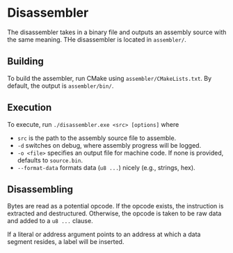 # Disassembler

The disassembler takes in a binary file and outputs an assembly source with the same meaning.
THe disassembler is located in `assembler/`.

## Building

To build the assembler, run CMake using `assembler/CMakeLists.txt`.
By default, the output is `assembler/bin/`.

## Execution

To execute, run `./disassembler.exe <src> [options]` where
  - `src` is the path to the assembly source file to assemble.
  - `-d` switches on debug, where assembly progress will be logged.
  - `-o <file>` specifies an output file for machine code. If none is provided, defaults to `source.bin`.
  - `--format-data` formats data (`u8 ...`) nicely (e.g., strings, hex).

## Disassembling

Bytes are read as a potential opcode. If the opcode exists, the instruction is extracted and destructured.
Otherwise, the opcode is taken to be raw data and added to a `u8 ...` clause.

If a literal or address argument points to an address at which a data segment resides, a label will be inserted.

